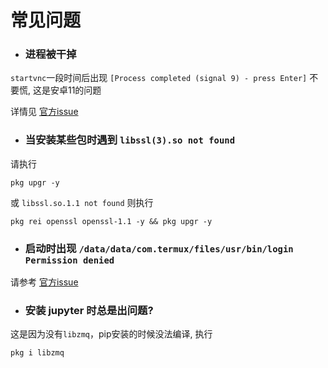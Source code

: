 # 常见问题

- ### 进程被干掉

`startvnc`一段时间后出现 `[Process completed (signal 9) - press Enter]` 不要慌, 这是安卓11的问题

详情见 [官方issue](https://github.com/termux/termux-app/issues/2366)

- ### 当安装某些包时遇到 `libssl(3).so not found`

请执行

```
pkg upgr -y
```

或 `libssl.so.1.1 not found` 则执行

```
pkg rei openssl openssl-1.1 -y && pkg upgr -y
```

- ### 启动时出现 `/data/data/com.termux/files/usr/bin/login Permission denied`

请参考 [官方issue](https://github.com/termux/termux-packages/issues/7369)

- ### 安装 jupyter 时总是出问题? 

这是因为没有`libzmq`，pip安装的时候没法编译, 执行

```
pkg i libzmq
```